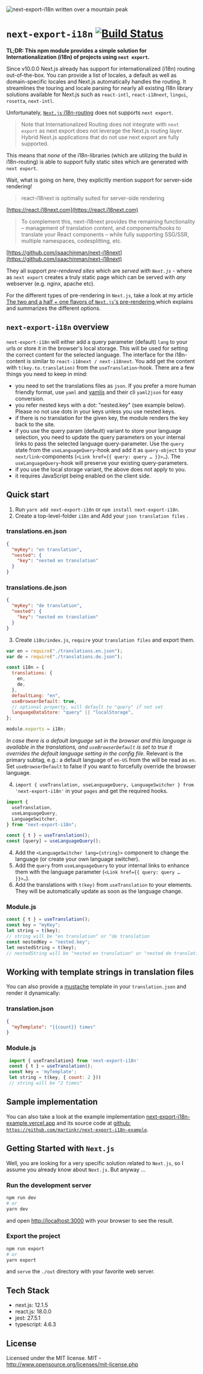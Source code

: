 ![next-export-i18n written over a mountain peak](next-export-i18n.png)

# `next-export-i18n` [![Build Status](https://app.travis-ci.com/martinkr/next-export-i18n.svg?branch=main)](https://app.travis-ci.com/martinkr/next-export-i18n)

**TL;DR: This npm module provides a simple solution for Internationalization (i18n) of projects using `next export`.**

Since v10.0.0 Next.js already has support for internationalized (i18n) routing out-of-the-box. You can provide a list of locales, a default as well as domain-specific locales and Next.js automatically handles the routing. It streamlines the touring and locale parsing for nearly all existing l18n library solutions available for Next.js such as `react-intl`, `react-i18next`, `lingui`, `rosetta`, `next-intl`.

Unfortunately, [`Next.js` i18n-routing](https://nextjs.org/docs/advanced-features/i18n-routing) does not supports `next export`.

> Note that Internationalized Routing does not integrate with `next export` as next export does not leverage the Next.js routing layer. Hybrid Next.js applications that do not use next export are fully supported.

This means that _none_ of the i18n-libraries (which are utilizing the build in i18n-routing) is able to support fully static sites which are generated with `next export`.

Wait, what is going on here, they explicitly mention support for server-side rendering!

> react-i18next is optimally suited for server-side rendering

[https://react.i18next.com](https://react.i18next.com)

> To complement this, next-i18next provides the remaining functionality – management of translation content, and components/hooks to translate your React components – while fully supporting SSG/SSR, multiple namespaces, codesplitting, etc.

[https://github.com/isaachinman/next-i18next](https://github.com/isaachinman/next-i18next)

They all support _pre-rendered sites_ which are _served with `Next.js`_ - where as `next export` creates a truly static page which can be served with _any_ webserver (e.g. nginx, apache etc).

For the different types of pre-rendering in `Next.js`, take a look at my article [The two and a half + one flavors of `Next.js`'s pre-rendering
](https://dev.to/martinkr/the-two-and-a-half-one-flavors-of-next-js-s-pre-rendering-44o) which explains and summarizes the different options.

## `next-export-i18n` overview

`next-export-i18n` will either add a query parameter (default) `lang` to your urls or store it in the browser's local storage. This will be used for setting the correct content for the selected language. The interface for the i18n-content is similar to `react-i18next / next-i18next`. You add get the content with `t(key.to.translation)` from the `useTranslation`-hook.
There are a few things you need to keep in mind:

- you need to set the translations files as `json`. If you prefer a more human friendly format, use `yaml` and [yamljs](https://www.npmjs.com/package/yamljs) and their cli `yaml2json` for easy conversion.
- you refer nested keys with a dot: "nested.key" (see example below). Please no not use dots in your keys unless you use nested keys.
- if there is no translation for the given key, the module renders the key back to the site.
- if you use the query param (default) variant to store your language selection, you need to update the query parameters on your internal links to pass the selected language query-parameter. Use the `query` state from the `useLanguageQuery`-hook and add it as `query-object` to your `next/link`-components (`<Link href={{ query: query … }}>…`). The `useLanguageQuery`-hook will preserve your existing query-parameters.
- if you use the local storage variant, the above does not apply to you.
- it requires JavaScript being enabled on the client side.

## Quick start

1. Run `yarn add next-export-i18n` or `npm install next-export-i18n`.
2. Create a top-level-folder `i18n` and Add your `json translation files` .

### translations.en.json

```json
{
  "myKey": "en translation",
  "nested": {
    "key": "nested en translation"
  }
}
```

### translations.de.json

```json
{
  "myKey": "de translation",
  "nested": {
    "key": "nested en translation"
  }
}
```

3. Create `i18n/index.js`, `require` your `translation files` and export them.

```javascript
var en = require("./translations.en.json");
var de = require("./translations.de.json");

const i18n = {
  translations: {
    en,
    de,
  },
  defaultLang: "en",
  useBrowserDefault: true,
  // optional property, will default to "query" if not set
  languageDataStore: "query" || "localStorage",
};

module.exports = i18n;
```

_In case there is a default language set in the browser and this language is available in the translations, and `useBrowserDefault` is set to true
it overrides the default language setting in the config file._ Relevant is the primary subtag, e.g.: a default language of `en-US` from the will be read as `en`.
Set `useBrowserDefault` to false if you want to forcefully override the browser language.

4. `import { useTranslation, useLanguageQuery, LanguageSwitcher } from 'next-export-i18n'` in your `pages` and get the required hooks.

```javascript
import {
  useTranslation,
  useLanguageQuery,
  LanguageSwitcher,
} from "next-export-i18n";

const { t } = useTranslation();
const [query] = useLanguageQuery();
```

4. Add the `<LanguageSwitcher lang={string}>` component to change the language (or create your own language switcher).
5. Add the `query` from `useLanguageQuery` to your internal links to enhance them with the language parameter (`<Link href={{ query: query … }}>…`).
6. Add the translations with `t(key)` from `useTranslation` to your elements. They will be automatically update as soon as the language change.

### Module.js

```javascript
const { t } = useTranslation();
const key = "myKey";
let string = t(key);
// string will be "en translation" or "de translation
const nestedKey = "nested.key";
let nestedString = t(key);
// nestedString will be "nested en translation" or "nested de translation
```

## Working with template strings in translation files

You can also provide a [mustache](https://mustache.github.io/) template in your `translation.json` and render it dynamically:

### translation.json

```json
{
  "myTemplate": "{{count}} times"
}
```

### Module.js

```javascript
 import { useTranslation} from 'next-export-i18n'
 const { t } = useTranslation();
 const key = 'myTemplate';
 let string = t(key, { count: 2 }))
 // string will be "2 times"
```

## Sample implementation

You can also take a look at the example implementation [next-export-i18n-example.vercel.app](https://next-export-i18n-example.vercel.app) and its source code at [github: `https://github.com/martinkr/next-export-i18n-example`](https://github.com/martinkr/next-export-i18n-example).

## Getting Started with `Next.js`

Well, you are looking for a very specific solution related to `Next.js`, so I assume you already know about `Next.js`. But anyway …

### Run the development server

```bash
npm run dev
# or
yarn dev
```

and open [http://localhost:3000](http://localhost:3000) with your browser to see the result.

### Export the project

```bash
npm run export
# or
yarn export
```

and `serve` the `./out` directory with your favorite web server.

## Tech Stack

- next.js: 12.1.5
- react.js: 18.0.0
- jest: 27.5.1
- typescript: 4.6.3

## License

Licensed under the MIT license.
MIT - <http://www.opensource.org/licenses/mit-license.php>
